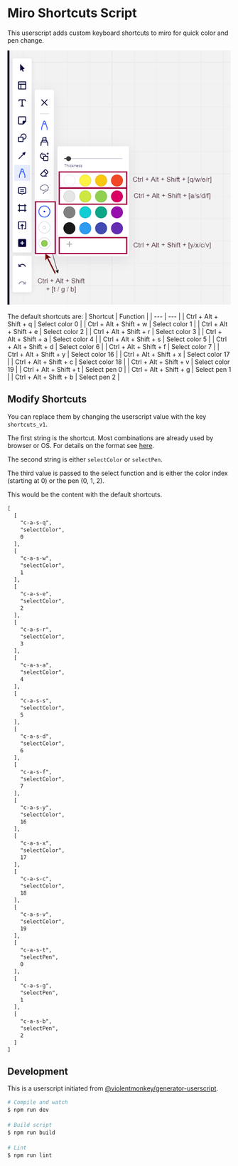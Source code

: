 # Miro Shortcuts Script

This userscript adds custom keyboard shortcuts to miro for quick color and pen change.

![](img/miro_selector.drawio.png)

The default shortcuts are:
| Shortcut | Function |
| --- | --- |
| Ctrl + Alt + Shift + q | Select color 0 |
| Ctrl + Alt + Shift + w | Select color 1 |
| Ctrl + Alt + Shift + e | Select color 2 |
| Ctrl + Alt + Shift + r | Select color 3 |
| Ctrl + Alt + Shift + a | Select color 4 |
| Ctrl + Alt + Shift + s | Select color 5 |
| Ctrl + Alt + Shift + d | Select color 6 |
| Ctrl + Alt + Shift + f | Select color 7 |
| Ctrl + Alt + Shift + y | Select color 16 |
| Ctrl + Alt + Shift + x | Select color 17 |
| Ctrl + Alt + Shift + c | Select color 18 |
| Ctrl + Alt + Shift + v | Select color 19 |
| Ctrl + Alt + Shift + t | Select pen 0 |
| Ctrl + Alt + Shift + g | Select pen 1 |
| Ctrl + Alt + Shift + b | Select pen 2 |

## Modify Shortcuts

You can replace them by changing the userscript value with the key `shortcuts_v1`.

The first string is the shortcut. Most combinations are already used by browser or OS. For details on the format see [here](https://github.com/violentmonkey/vm-shortcut).

The second string is either `selectColor` or `selectPen`.

The third value is passed to the select function and is either the color index (starting at 0) or the pen (0, 1, 2).

This would be the content with the default shortcuts.

```
[
  [
    "c-a-s-q",
    "selectColor",
    0
  ],
  [
    "c-a-s-w",
    "selectColor",
    1
  ],
  [
    "c-a-s-e",
    "selectColor",
    2
  ],
  [
    "c-a-s-r",
    "selectColor",
    3
  ],
  [
    "c-a-s-a",
    "selectColor",
    4
  ],
  [
    "c-a-s-s",
    "selectColor",
    5
  ],
  [
    "c-a-s-d",
    "selectColor",
    6
  ],
  [
    "c-a-s-f",
    "selectColor",
    7
  ],
  [
    "c-a-s-y",
    "selectColor",
    16
  ],
  [
    "c-a-s-x",
    "selectColor",
    17
  ],
  [
    "c-a-s-c",
    "selectColor",
    18
  ],
  [
    "c-a-s-v",
    "selectColor",
    19
  ],
  [
    "c-a-s-t",
    "selectPen",
    0
  ],
  [
    "c-a-s-g",
    "selectPen",
    1
  ],
  [
    "c-a-s-b",
    "selectPen",
    2
  ]
]

```

## Development

This is a userscript initiated from [@violentmonkey/generator-userscript](https://github.com/violentmonkey/generator-userscript).

```sh
# Compile and watch
$ npm run dev

# Build script
$ npm run build

# Lint
$ npm run lint
```
